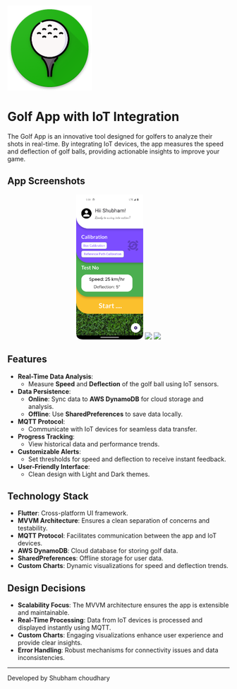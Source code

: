 ![App icon](android/app/src/main/res/mipmap-xxxhdpi/ic_launcher.png)

# Golf App with IoT Integration

The Golf App is an innovative tool designed for golfers to analyze their shots in real-time. By integrating IoT devices, the app measures the speed and deflection of golf balls, providing actionable insights to improve your game.

## App Screenshots

<p align="center">
  <img src="App_ss/1.png" width="30%" />
  <img src="App_ss/2.png" width="30%" />
  <img src="App_ss/3.png" width="30%" />
</p>

## Features

- **Real-Time Data Analysis**:
  - Measure **Speed** and **Deflection** of the golf ball using IoT sensors.
- **Data Persistence**:
  - **Online**: Sync data to **AWS DynamoDB** for cloud storage and analysis.
  - **Offline**: Use **SharedPreferences** to save data locally.
- **MQTT Protocol**:
  - Communicate with IoT devices for seamless data transfer.
- **Progress Tracking**:
  - View historical data and performance trends.
- **Customizable Alerts**:
  - Set thresholds for speed and deflection to receive instant feedback.
- **User-Friendly Interface**:
  - Clean design with Light and Dark themes.


## Technology Stack

- **Flutter**: Cross-platform UI framework.
- **MVVM Architecture**: Ensures a clean separation of concerns and testability.
- **MQTT Protocol**: Facilitates communication between the app and IoT devices.
- **AWS DynamoDB**: Cloud database for storing golf data.
- **SharedPreferences**: Offline storage for user data.
- **Custom Charts**: Dynamic visualizations for speed and deflection trends.


## Design Decisions

- **Scalability Focus**: The MVVM architecture ensures the app is extensible and maintainable.
- **Real-Time Processing**: Data from IoT devices is processed and displayed instantly using MQTT.
- **Custom Charts**: Engaging visualizations enhance user experience and provide clear insights.
- **Error Handling**: Robust mechanisms for connectivity issues and data inconsistencies.

---
Developed by Shubham choudhary
